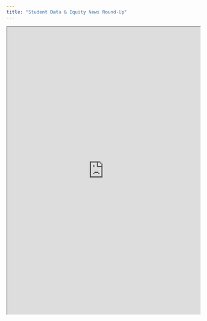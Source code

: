 ```yaml
---
title: "Student Data & Equity News Round-Up"
---
```




<iframe height="750" width="100%" src="https://ewelton.github.io/ktest/wiki.html#Student%20Data%20&%20Equity%20News%20Round-Up"></iframe>
